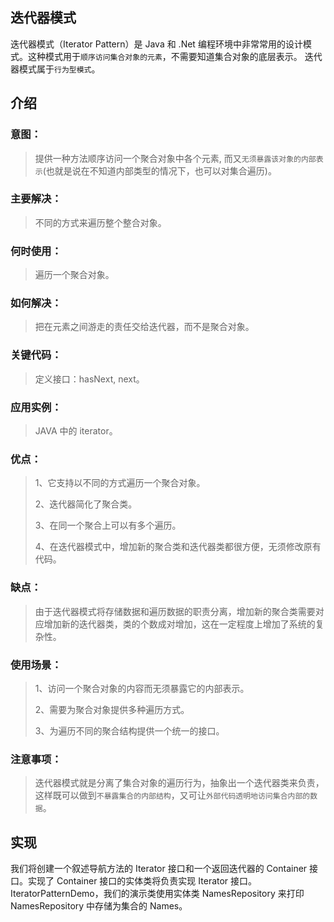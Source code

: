 ## 迭代器模式
迭代器模式（Iterator Pattern）是 Java 和 .Net 编程环境中非常常用的设计模式。这种模式用于`顺序访问集合对象的元素`，不需要知道集合对象的底层表示。
迭代器模式属于`行为型模式`。
## 介绍
### 意图：
>提供一种方法顺序访问一个聚合对象中各个元素, 而又`无须暴露该对象的内部表示`(也就是说在不知道内部类型的情况下，也可以对集合遍历)。
### 主要解决：
>不同的方式来遍历整个整合对象。
### 何时使用：
>遍历一个聚合对象。
### 如何解决：
>把在元素之间游走的责任交给迭代器，而不是聚合对象。
### 关键代码：
>定义接口：hasNext, next。
### 应用实例：
>JAVA 中的 iterator。
### 优点： 
>1、它支持以不同的方式遍历一个聚合对象。 
>
>2、迭代器简化了聚合类。 
>
>3、在同一个聚合上可以有多个遍历。 
>
>4、在迭代器模式中，增加新的聚合类和迭代器类都很方便，无须修改原有代码。
### 缺点：
>由于迭代器模式将存储数据和遍历数据的职责分离，增加新的聚合类需要对应增加新的迭代器类，类的个数成对增加，这在一定程度上增加了系统的复杂性。
### 使用场景： 
>1、访问一个聚合对象的内容而无须暴露它的内部表示。 
>
>2、需要为聚合对象提供多种遍历方式。 
>
>3、为遍历不同的聚合结构提供一个统一的接口。
### 注意事项：
>迭代器模式就是分离了集合对象的遍历行为，抽象出一个迭代器类来负责，这样既可以做到`不暴露集合的内部结构`，又可让`外部代码透明地访问集合内部的数据`。
## 实现
我们将创建一个叙述导航方法的 Iterator 接口和一个返回迭代器的 Container 接口。实现了 Container 接口的实体类将负责实现 Iterator 接口。
IteratorPatternDemo，我们的演示类使用实体类 NamesRepository 来打印 NamesRepository 中存储为集合的 Names。